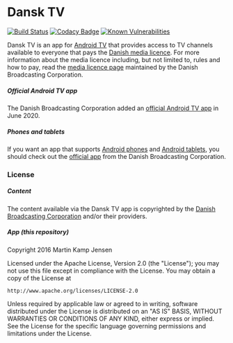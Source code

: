 # Dansk TV

[![Build Status](https://travis-ci.org/mkjensen/tv.svg?branch=master)](https://travis-ci.org/mkjensen/tv) [![Codacy Badge](https://api.codacy.com/project/badge/Grade/1b130acf348f4ecea49089d9ab2d8303)](https://www.codacy.com/app/mkjensen/tv?utm_source=github.com&amp;utm_medium=referral&amp;utm_content=mkjensen/tv&amp;utm_campaign=Badge_Grade) [![Known Vulnerabilities](https://snyk.io/test/github/mkjensen/tv/badge.svg)](https://snyk.io/test/github/mkjensen/tv)

Dansk TV is an app for [Android TV](https://android.com/tv) that provides access to TV channels available to everyone that pays the [Danish media licence](https://en.wikipedia.org/wiki/Television_licence#Denmark). For more information about the media licence including, but not limited to, rules and how to pay, read the [media licence page](https://www.dr.dk/om-dr/licens/licens-english) maintained by the Danish Broadcasting Corporation.

##### Official Android TV app

The Danish Broadcasting Corporation added an [official Android TV app](https://play.google.com/store/apps/details?id=dk.dr.tvplayer) in June 2020.

##### Phones and tablets

If you want an app that supports [Android phones](https://android.com/phones) and [Android tablets](https://android.com/tablets), you should check out the [official app](https://play.google.com/store/apps/details?id=dk.dr.webplayer) from the Danish Broadcasting Corporation.

### License

##### Content

The content available via the Dansk TV app is copyrighted by the [Danish Broadcasting Corporation](https://www.dr.dk) and/or their providers.

##### App (this repository)

Copyright 2016 Martin Kamp Jensen

Licensed under the Apache License, Version 2.0 (the "License");
you may not use this file except in compliance with the License.
You may obtain a copy of the License at

    http://www.apache.org/licenses/LICENSE-2.0

Unless required by applicable law or agreed to in writing, software
distributed under the License is distributed on an "AS IS" BASIS,
WITHOUT WARRANTIES OR CONDITIONS OF ANY KIND, either express or implied.
See the License for the specific language governing permissions and
limitations under the License.
